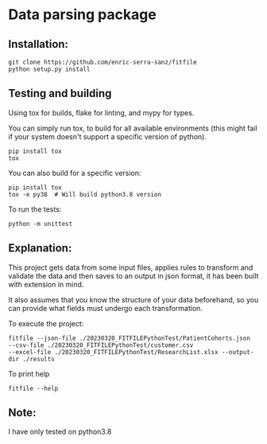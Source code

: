 # Data parsing package

## Installation:
   ```
   git clone https://github.com/enric-serra-sanz/fitfile
   python setup.py install
   ``` 

## Testing and building
Using tox for builds, flake for linting, and mypy for types.

You can simply run tox, to build for all available environments (this might fail if your system 
doesn't support a specific version of python).
```
pip install tox
tox
```

You can also build for a specific version:
```commandline
pip install tox
tox -e py38  # Will build python3.8 version 
```

To run the tests:
```commandline
python -m unittest
```

## Explanation:

This project gets data from some input files, applies rules to transform and validate the data
and then saves to an output in json format, it has been built with extension in mind.

It also assumes that you know the structure of your data beforehand, so you can provide what fields 
must undergo each transformation.

To execute the project:

```commandline
fitfile --json-file ./20230320_FITFILEPythonTest/PatientCohorts.json 
--csv-file ./20230320_FITFILEPythonTest/customer.csv 
--excel-file ./20230320_FITFILEPythonTest/ResearchList.xlsx --output-dir ./results
```

To print help 
```commandline
fitfile --help
```

## Note: 
I have only tested on python3.8
